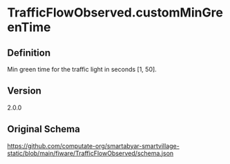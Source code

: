 # TrafficFlowObserved.customMinGreenTime

## Definition
Min green time for the traffic light in seconds [1, 50]. 

## Version
2.0.0

## Original Schema
https://github.com/computate-org/smartabyar-smartvillage-static/blob/main/fiware/TrafficFlowObserved/schema.json
